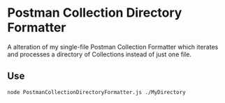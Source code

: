 # Postman Collection Directory Formatter
A alteration of my single-file Postman Collection Formatter which iterates and processes a directory of Collections instead of just one file.

## Use
```node PostmanCollectionDirectoryFormatter.js ./MyDirectory```

